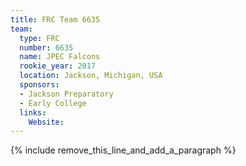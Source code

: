 ```yaml
---
title: FRC Team 6635
team:
  type: FRC
  number: 6635
  name: JPEC Falcons
  rookie_year: 2017
  location: Jackson, Michigan, USA
  sponsors:
  - Jackson Preparatory
  - Early College
  links:
    Website:
---
```


{% include remove_this_line_and_add_a_paragraph %}